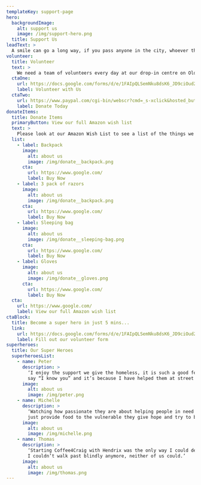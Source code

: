 ```yaml
---
templateKey: support-page
hero:
  backgroundImage:
    alt: support us
    image: /img/support-hero.png
  title: Support Us
leadText: >
  A smile can go a long way, if you pass anyone in the city, whoever they are, smile and say hello. You never know what kind of day someone is having and it might make a difference.
volunteer:
  title: Volunteer
  text: >
    We need a team of volunteers every day at our drop-in centre on Oldham Street in Manchester. The roles include; cooking, sorting collections, giving out hot drinks and food, keeping the kitchen clean and tidy, greeting at reception, monitoring the shower list, and sitting down with guests for a brew and a chat! We also need help behind the scenes with lots of different things like sorting through donations, keeping the food bank organised, sending newsletters and thank yous. Maybe you have a skill that we could use?
  ctaOne:
    url: https://docs.google.com/forms/d/e/1FAIpQLSemNku8dsK6_JD9ciOud2plvPN3wxKdMihiAaUvB3pOaoXwMA/viewform
    label: Volunteer with Us
  ctaTwo:
    url: https://www.paypal.com/cgi-bin/webscr?cmd=_s-xclick&hosted_button_id=VBW25QGTWEMYC&source=url
    label: Donate Today
donateItems:
  title: Donate Items
  primaryButton: View our full Amazon wish list
  text: >
    Please look at our Amazon Wish List to see a list of the things we currently need. There are also some items that we will always use; boxer shorts, socks, coffee, tea, milk, sugar, toiletries and sanitary products.
  list: 
    - label: Backpack
      image: 
        alt: about us
        image: /img/donate__backpack.png
      cta:
        url: https://www.google.com/
        label: Buy Now
    - label: 3 pack of razors
      image: 
        alt: about us
        image: /img/donate__backpack.png
      cta:
        url: https://www.google.com/
        label: Buy Now
    - label: Sleeping bag
      image: 
        alt: about us
        image: /img/donate__sleeping-bag.png
      cta:
        url: https://www.google.com/
        label: Buy Now
    - label: Gloves
      image: 
        alt: about us
        image: /img/donate__gloves.png
      cta:
        url: https://www.google.com/
        label: Buy Now
  cta:
    url: https://www.google.com/
    label: View our full Amazon wish list
ctaBlock:
  title: Become a super hero in just 5 mins...
  link:
    url: https://docs.google.com/forms/d/e/1FAIpQLSemNku8dsK6_JD9ciOud2plvPN3wxKdMihiAaUvB3pOaoXwMA/viewform
    label: Fill out our volunteer form
superheroes:
  title: Our Super Heroes
  superheroesList:
    - name: Peter
      description: > 
        ‘I enjoy the support we give the homeless, it is such a good feeling when I pass a homeless person and they
        say “I know you” and it’s because I have helped them at street kitchens with Coffee4Craig.’
      image: 
        alt: about us
        image: /img/peter.png
    - name: Michelle
      description: > 
        ‘Watching how passionate they are about helping people in need is heartwarming. The whole team do more than
        just provide food to the vulnerable they give hope and try to build a future.’
      image: 
        alt: about us
        image: /img/michelle.png
    - name: Thomas
      description: > 
        ‘Starting Coffee4Craig with Hendrix was the only way I could deal with the loss of my younger brother Craig. I couldn’t watch other people in this situation without help.
        I couldn’t walk past blindly anymore, neither of us could.’
      image: 
        alt: about us
        image: /img/thomas.png
---
```

